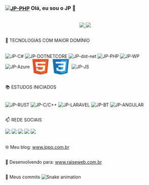 ###   <a href="https://github.com/jppo01"> <img align="center" alt="JP-PHP" height="64" width="64" src="https://img.icons8.com/external-kiranshastry-lineal-color-kiranshastry/64/000000/external-developer-coding-kiranshastry-lineal-color-kiranshastry.png"></a> Olá, eu sou o JP 👋



</br>
<div align="center">
  <a href="https://github.com/jppo01">
  <img height="150em" src="https://github-readme-stats.vercel.app/api?username=jppo01&show_icons=true&theme=dark&include_all_commits=true&count_private=true"/>
  <img height="150em" src="https://github-readme-stats.vercel.app/api/top-langs/?username=jppo01&layout=compact&langs_count=7&theme=dark"/>
  </a>
 </div>
  
 
  ##
  
  🧰 TECNOLOGIAS COM MAIOR DOMÍNIO
<div style="display: inline_block"><br>
  <img align="center" alt="JP-C#" height="50" width="60" src="https://cdn.jsdelivr.net/gh/devicons/devicon/icons/csharp/csharp-original.svg">
  <img align="center" alt="JP-DOTNETCORE" height="50" width="60" src="https://cdn.jsdelivr.net/gh/devicons/devicon/icons/dotnetcore/dotnetcore-original.svg">
  <img align="center" alt="JP-dot-net" height="50" width="60" src="https://cdn.jsdelivr.net/gh/devicons/devicon/icons/dot-net/dot-net-original.svg">
   <img align="center" alt="JP-PHP" height="50" width="60" src="https://cdn.jsdelivr.net/gh/devicons/devicon/icons/php/php-original.svg">
  <img align="center" alt="JP-WP" height="50" width="60"  src="https://cdn.jsdelivr.net/gh/devicons/devicon/icons/microsoftsqlserver/microsoftsqlserver-plain-wordmark.svg">
  <img align="center" alt="JP-Azure" height="50" width="60" src="https://cdn.jsdelivr.net/gh/devicons/devicon/icons/azure/azure-original-wordmark.svg">
  <img align="center" alt="JP-HTML" height="50" width="60" src="https://raw.githubusercontent.com/devicons/devicon/master/icons/html5/html5-original.svg">
  <img align="center" alt="JP-CSS" height="50" width="60" src="https://raw.githubusercontent.com/devicons/devicon/master/icons/css3/css3-original.svg">
  <img align="center" alt="JP-JS" height="50" width="60" src="https://cdn.jsdelivr.net/gh/devicons/devicon/icons/javascript/javascript-original.svg">
</div>
  
  ##
  📚 ESTUDOS INICIADOS
 <div style="display: inline_block"><br>
  <img align="center" alt="JP-RUST" height="50" width="60" src="https://cdn.jsdelivr.net/gh/devicons/devicon/icons/rust/rust-plain.svg">
  <img align="center" alt="JP-C/C++" height="50" width="60" src="https://cdn.jsdelivr.net/gh/devicons/devicon/icons/cplusplus/cplusplus-original.svg">
  <img align="center" alt="JP-LARAVEL" height="50" width="60" src="https://cdn.jsdelivr.net/gh/devicons/devicon/icons/laravel/laravel-plain-wordmark.svg">
  <img align="center" alt="JP-BT" height="50" width="60" src="https://cdn.jsdelivr.net/gh/devicons/devicon/icons/bootstrap/bootstrap-plain.svg">
  <img align="center" alt="JP-ANGULAR" height="50" width="60" src="https://cdn.jsdelivr.net/gh/devicons/devicon/icons/angularjs/angularjs-original.svg">
</div>
  
  ##
  
 📫 REDE SOCIAIS
<div> 
  <a href="https://www.youtube.com/channel/UCWB0IaEzSZB3CPDs6GZUAmA" target="_blank"><img src="https://img.shields.io/badge/YouTube-FF0000?style=for-the-badge&logo=youtube&logoColor=white" target="_blank"></a>
  <a href="https://instagram.com/joaopauloopires" target="_blank"><img src="https://img.shields.io/badge/-Instagram-%23E4405F?style=for-the-badge&logo=instagram&logoColor=white" target="_blank"></a>
 <a href="https://discord.gg/8DYwgETmbd" target="_blank"><img src="https://img.shields.io/badge/Discord-7289DA?style=for-the-badge&logo=discord&logoColor=white" target="_blank"></a> 
  <a href = "mailto:jppo@live.com"><img src="https://img.shields.io/badge/-Gmail-%23333?style=for-the-badge&logo=gmail&logoColor=white" target="_blank"></a>
  <a href="https://www.linkedin.com/in/joaopauloopires" target="_blank"><img src="https://img.shields.io/badge/-LinkedIn-%230077B5?style=for-the-badge&logo=linkedin&logoColor=white" target="_blank"></a>
  
  </div>
  
  
  ##
  
  🌐 Meu blog: www.jppo.com.br
  

  ##


👷 Desenvolvendo para:
  www.raiseweb.com.br
 
  ##
  
  
 🔄 Meus commits
   ![Snake animation](https://github.com/jppo01/jppo01/blob/output/github-contribution-grid-snake.svg)
